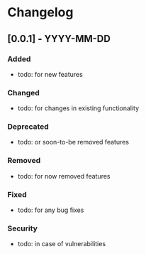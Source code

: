 # Changelog

## [0.0.1] - YYYY-MM-DD
### Added
- todo: for new features

### Changed
- todo: for changes in existing functionality

### Deprecated
- todo: or soon-to-be removed features

### Removed
- todo: for now removed features

### Fixed
- todo: for any bug fixes

### Security
- todo: in case of vulnerabilities